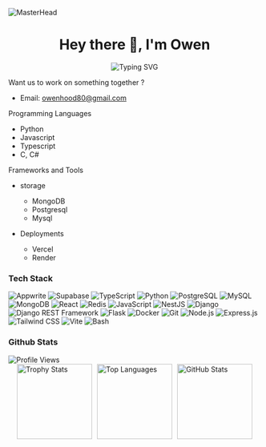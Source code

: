 ![MasterHead](https://rishavanand.github.io/static/images/greetings.gif)
<h1 align="center">Hey there 👋, I'm Owen</h1>
<p align="center">
  <img src="https://readme-typing-svg.demolab.com?font=Fira+Code&size=24&duration=3000&pause=1000&color=00FF00&center=true&vCenter=true&width=600&lines=Welcome+to+my+world+of+code+🌍;Open-source+enthusiast+❤️;404%3A+Humour+not+found+😂;Keep+calm+and+git+commit+💾;" alt="Typing SVG" />
</p>

Want us to  work on something together ?
  - Email: owenhood80@gmail.com

Programming Languages
- Python
- Javascript
- Typescript
- C, C#

Frameworks and Tools
  - storage
    - MongoDB
    - Postgresql
    - Mysql

  - Deployments
    - Vercel
    - Render

### Tech Stack

![Appwrite](https://img.shields.io/badge/-Appwrite-F02E65?style=for-the-badge&logo=appwrite&logoColor=white)
![Supabase](https://img.shields.io/badge/-Supabase-3ECF8E?style=for-the-badge&logo=supabase&logoColor=white)
![TypeScript](https://img.shields.io/badge/-TypeScript-3178C6?style=for-the-badge&logo=typescript&logoColor=white)
![Python](https://img.shields.io/badge/-Python-3776AB?style=for-the-badge&logo=python&logoColor=white)
![PostgreSQL](https://img.shields.io/badge/-PostgreSQL-4169E1?style=for-the-badge&logo=postgresql&logoColor=white)
![MySQL](https://img.shields.io/badge/-MySQL-4479A1?style=for-the-badge&logo=mysql&logoColor=white)
![MongoDB](https://img.shields.io/badge/-MongoDB-47A248?style=for-the-badge&logo=mongodb&logoColor=white)
![React](https://img.shields.io/badge/-React-61DAFB?style=for-the-badge&logo=react&logoColor=white)
![Redis](https://img.shields.io/badge/-Redis-DC382D?style=for-the-badge&logo=redis&logoColor=white)
![JavaScript](https://img.shields.io/badge/-JavaScript-F7DF1E?style=for-the-badge&logo=javascript&logoColor=black)
![NestJS](https://img.shields.io/badge/-NestJS-E0234E?style=for-the-badge&logo=nestjs&logoColor=white)
![Django](https://img.shields.io/badge/-Django-092E20?style=for-the-badge&logo=django&logoColor=white)
![Django REST Framework](https://img.shields.io/badge/-Django_REST_Framework-092E20?style=for-the-badge&logo=django&logoColor=white)
![Flask](https://img.shields.io/badge/-Flask-000000?style=for-the-badge&logo=flask&logoColor=white)
![Docker](https://img.shields.io/badge/-Docker-2496ED?style=for-the-badge&logo=docker&logoColor=white)
![Git](https://img.shields.io/badge/-Git-F05032?style=for-the-badge&logo=git&logoColor=white)
![Node.js](https://img.shields.io/badge/-Node.js-339933?style=for-the-badge&logo=node.js&logoColor=white)
![Express.js](https://img.shields.io/badge/-Express.js-000000?style=for-the-badge&logo=express&logoColor=white)
![Tailwind CSS](https://img.shields.io/badge/-Tailwind_CSS-38B2AC?style=for-the-badge&logo=tailwind-css&logoColor=white)
![Vite](https://img.shields.io/badge/-Vite-646CFF?style=for-the-badge&logo=vite&logoColor=white)
![Bash](https://img.shields.io/badge/-Bash-4EAA25?style=for-the-badge&logo=gnu-bash&logoColor=white)

### Github Stats
<img src="https://komarev.com/ghpvc/?username=MurungaOwen&color=blue" alt="Profile Views">

<div style="display: flex; flex-wrap: wrap; justify-content: center; gap: 10px;">
  <img src="https://github-profile-trophy.vercel.app/?username=MurungaOwen&theme=onedark&no-frame=true&row=2&column=3" alt="Trophy Stats" style="height: 150px; max-width: 100%;">
  <img src="https://github-readme-stats.vercel.app/api/top-langs?username=MurungaOwen&show_icons=true&locale=en&layout=compact" alt="Top Languages" style="height: 150px; max-width: 100%;">
  <img src="https://github-readme-stats.vercel.app/api?username=MurungaOwen&show_icons=true&locale=en" alt="GitHub Stats" style="height: 150px; max-width: 100%;">
</div>

